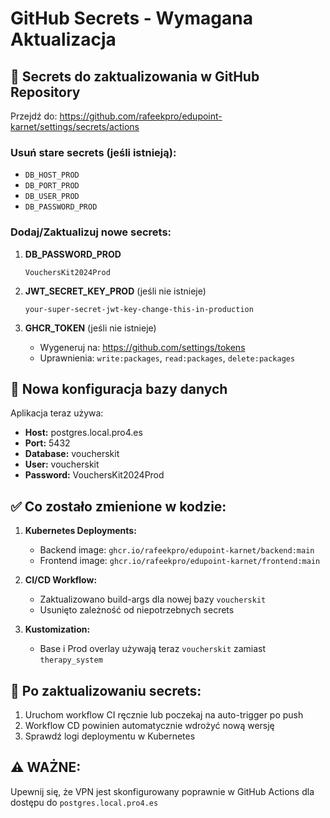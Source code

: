# GitHub Secrets - Wymagana Aktualizacja

## 🔐 Secrets do zaktualizowania w GitHub Repository

Przejdź do: https://github.com/rafeekpro/edupoint-karnet/settings/secrets/actions

### Usuń stare secrets (jeśli istnieją):
- `DB_HOST_PROD` 
- `DB_PORT_PROD`
- `DB_USER_PROD`
- `DB_PASSWORD_PROD`

### Dodaj/Zaktualizuj nowe secrets:

1. **DB_PASSWORD_PROD**
   ```
   VouchersKit2024Prod
   ```

2. **JWT_SECRET_KEY_PROD** (jeśli nie istnieje)
   ```
   your-super-secret-jwt-key-change-this-in-production
   ```

3. **GHCR_TOKEN** (jeśli nie istnieje)
   - Wygeneruj na: https://github.com/settings/tokens
   - Uprawnienia: `write:packages`, `read:packages`, `delete:packages`

## 📝 Nowa konfiguracja bazy danych

Aplikacja teraz używa:
- **Host:** postgres.local.pro4.es
- **Port:** 5432
- **Database:** voucherskit
- **User:** voucherskit
- **Password:** VouchersKit2024Prod

## ✅ Co zostało zmienione w kodzie:

1. **Kubernetes Deployments:**
   - Backend image: `ghcr.io/rafeekpro/edupoint-karnet/backend:main`
   - Frontend image: `ghcr.io/rafeekpro/edupoint-karnet/frontend:main`

2. **CI/CD Workflow:**
   - Zaktualizowano build-args dla nowej bazy `voucherskit`
   - Usunięto zależność od niepotrzebnych secrets

3. **Kustomization:**
   - Base i Prod overlay używają teraz `voucherskit` zamiast `therapy_system`

## 🚀 Po zaktualizowaniu secrets:

1. Uruchom workflow CI ręcznie lub poczekaj na auto-trigger po push
2. Workflow CD powinien automatycznie wdrożyć nową wersję
3. Sprawdź logi deploymentu w Kubernetes

## ⚠️ WAŻNE:

Upewnij się, że VPN jest skonfigurowany poprawnie w GitHub Actions dla dostępu do `postgres.local.pro4.es`
